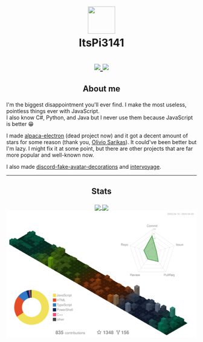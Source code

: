 <h1>
  <p align="center">
    <a href="#">
      <img src="https://avatars.githubusercontent.com/u/90981829" width=72 height=72 />
    </a>
    <br>
    ItsPi3141
  </p>
  <p align="center">
  <a href="#">
    <img src="https://dcbadge.vercel.app/api/shield/777662985165864980?style=for-the-badge&theme=discord-inverted" height=24 />
  </a>
  <a href="#">
    <img src="https://komarev.com/ghpvc/?username=itspi3141&style=for-the-badge" height=24 />
  </a>
</p>
</h1>

<h2>
  <p align="center">About me</p>
</h2>

I'm the biggest disappointment you'll ever find. I make the most useless, pointless things ever with JavaScript.  
I also know C#, Python, and Java but I never use them because JavaScript is better 😁  

I made [alpaca-electron](https://github.com/ItsPi3141/alpaca-electron) (dead project now) and it got a decent amount of stars for some reason (thank you, [Olivio Sarikas](https://youtu.be/KopKQDmGk_o)). It could've been better but I'm lazy. I might fix it at some point, but there are other projects that are far more popular and well-known now. 

I also made [discord-fake-avatar-decorations](https://github.com/ItsPi3141/discord-fake-avatar-decorations) and [intervoyage](https://github.com/ItsPi3141/intervoyage).

----

<h2>
  <p align="center">Stats</p>
</h2>
<p align="center"> 
<a href="#">
  <img align="center" height=200 src="https://github-readme-stats.vercel.app/api?username=ItsPi3141&show_icons=true&bg_color=88888811&border_color=88888833&text_color=888888&custom_title=GitHub&rank_icon=percentile&number_format=long" />
</a>
<a href="#">
  <img align="center" height=200 src="https://github-readme-stats.vercel.app/api/top-langs/?username=ItsPi3141&bg_color=88888811&border_color=88888833&text_color=888888&layout=compact&size_weight=0.5&count_weight=0&langs_count=8" />
</a>
  <br>
  <a href="#">
    <img src="profile-3d-contrib/profile-customize.svg" />
  </a>
</p>
